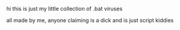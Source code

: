 hi this is just my little collection of .bat viruses

all made by me, anyone claiming is a dick and is just script kiddies
